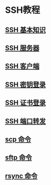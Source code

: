 # SSH教程
## [SSH 基本知识](./basic.md)
## [SSH 服务器](./server.md)
## [SSH 客户端](./client.md)
## [SSH 密钥登录](./key.md)
## [SSH 证书登录](./ca.md)
## [SSH 端口转发](./port-forwarding.md)
## [scp 命令](./scp.md)
## [sftp 命令](./sftp.md) 
## [rsync 命令](./rsync.md)
